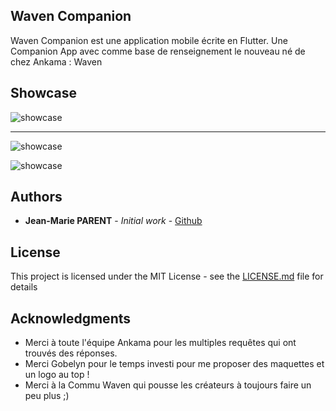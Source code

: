## Waven Companion

Waven Companion est une application mobile écrite en Flutter.
Une Companion App avec comme base de renseignement le nouveau né de chez Ankama : Waven

## Showcase

![showcase](https://cdn.discordapp.com/attachments/541882457704890380/553585970524585994/Screenshot_20190308-153230.jpg)
****
![showcase](https://cdn.discordapp.com/attachments/541882457704890380/553585970524585995/Screenshot_20190308-153235.jpg)

![showcase](https://cdn.discordapp.com/attachments/541882457704890380/553585971245875200/Screenshot_20190308-153225.jpg)

## Authors

* **Jean-Marie PARENT** - *Initial work* - [Github](https://github.com/jm-parent)

## License

This project is licensed under the MIT License - see the [LICENSE.md](LICENSE.md) file for details

## Acknowledgments

* Merci à toute l'équipe Ankama pour les multiples requêtes qui ont trouvés des réponses.
* Merci Gobelyn pour le temps investi pour me proposer des maquettes et un logo au top ! 
* Merci à la Commu Waven qui pousse les créateurs à toujours faire un peu plus ;)
